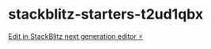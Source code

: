 # stackblitz-starters-t2ud1qbx

[Edit in StackBlitz next generation editor ⚡️](https://stackblitz.com/~/github.com/SantiagoMind/stackblitz-starters-t2ud1qbx)